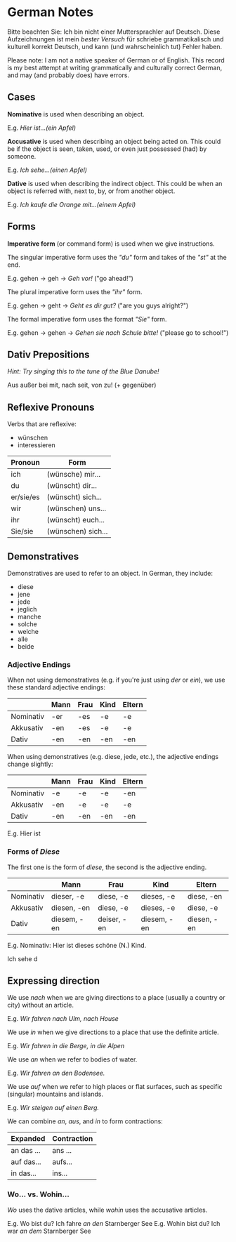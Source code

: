 # German Notes

Bitte beachten Sie: Ich bin nicht einer Muttersprachler auf Deutsch. Diese Aufzeichnungen ist mein _bester Versuch_ für schriebe grammatikalisch und kulturell korrekt Deutsch, und kann (und wahrscheinlich tut) Fehler haben.

Please note: I am not a native speaker of German or of English. This record is my best attempt at writing grammatically and culturally correct German, and may (and probably does) have errors.

## Cases

**Nominative** is used when describing an object.

E.g. _Hier ist...(ein Apfel)_

**Accusative** is used when describing an object being acted on. This could be if the object is seen, taken, used, or even just possessed (had) by someone.

E.g. _Ich sehe...(einen Apfel)_

**Dative** is used when describing the indirect object. This could be when an object is referred with, next to, by, or from another object.

E.g. _Ich kaufe die Orange mit...(einem Apfel)_

## Forms

**Imperative form** (or command form) is used when we give instructions.

The singular imperative form uses the _"du"_ form and takes of the _"st"_ at the end.

E.g. gehen -> geh -> _Geh vor!_ ("go ahead!")

The plural imperative form uses the _"ihr"_ form.

E.g. gehen -> geht -> _Geht es dir gut?_ ("are you guys alright?")

The formal imperative form uses the format _"Sie"_ form.

E.g. gehen -> gehen -> _Gehen sie nach Schule bitte!_ ("please go to school!")

## Dativ Prepositions

_Hint: Try singing this to the tune of the Blue Danube!_

Aus außer bei mit, nach seit, von zu! (+ gegenüber)

## Reflexive Pronouns

Verbs that are reflexive:

* wünschen
* interessieren

| Pronoun | Form |
|---------|-------|
| ich | (wünsche) mir... |
| du | (wünscht) dir... |
| er/sie/es | (wünscht) sich... |
| wir | (wünschen) uns... |
| ihr | (wünscht) euch... |
| Sie/sie | (wünschen) sich...|

## Demonstratives

Demonstratives are used to refer to an object. In German, they include:

* diese
* jene
* jede 
* jeglich
* manche
* solche
* welche
* alle
* beide

### Adjective Endings

When not using demonstratives (e.g. if you're just using _der_ or _ein_), we use these standard adjective endings:

|      | Mann | Frau | Kind | Eltern |
|----|-----|-------|------|-------|
| Nominativ | -er | -es | -e | -e |
| Akkusativ | -en | -es | -e | -e |
| Dativ | -en | -en | -en | -en |

When using demonstratives (e.g. diese, jede, etc.), the adjective endings change slightly:

|      | Mann | Frau | Kind | Eltern |
|----|-----|-------|------|-------|
| Nominativ | -e | -e | -e | -en |
| Akkusativ | -en | -e | -e | -e |
| Dativ | -en | -en | -en | -en |

E.g. Hier ist 

### Forms of _Diese_

The first one is the form of _diese_, the second is the adjective ending.

|     | Mann | Frau | Kind | Eltern |
|----|-----|-------|------|-------|
| Nominativ | dieser, -e | diese, -e | dieses, -e | diese, -en |
| Akkusativ | diesen, -en | diese, -e | dieses, -e | diese, -e |
| Dativ | diesem, -en | deiser, -en | diesem, -en | diesen, -en |

E.g. Nominativ: Hier ist dieses schöne (N.) Kind.

Ich sehe d

## Expressing direction

We use _nach_ when we are giving directions to a place (usually a country or city) without an article.

E.g. _Wir fahren nach Ulm, nach House_

We use _in_ when we give directions to a place that use the definite article.

E.g. _Wir fahren in die Berge, in die Alpen_

We use _an_ when we refer to bodies of water.

E.g. _Wir fahren an den Bodensee._

We use _auf_ when we refer to high places or flat surfaces, such as specific (singular) mountains and islands.

E.g. _Wir steigen auf einen Berg._

We can combine _an_, _aus_, and _in_ to form contractions:

| Expanded | Contraction |
|----------|-----------|
| an das ... | ans ... |
| auf das... | aufs... |
| in das... | ins... |

### Wo... vs. Wohin...

_Wo_ uses the dative articles, while _wohin_ uses the accusative articles.

E.g. Wo bist du? Ich fahre _an den_ Starnberger See
E.g. Wohin bist du? Ich war _an dem_ Starnberger See